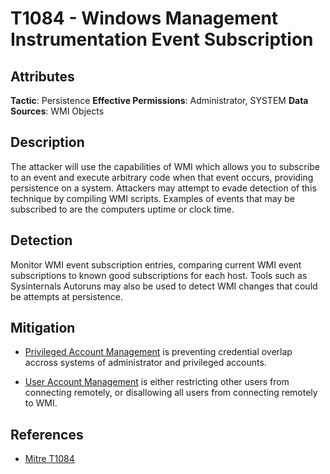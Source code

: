 # T1084 - Windows Management Instrumentation Event Subscription

## Attributes
**Tactic**: Persistence
**Effective Permissions**: Administrator, SYSTEM
**Data Sources**: WMI Objects

## Description
The attacker will use the capabilities of WMI which allows you to subscribe to an event  and execute arbitrary code when that event occurs, providing persistence on a system.
Attackers may attempt to evade detection of this technique by compiling WMI scripts. Examples of events that may be subscribed to are the computers uptime or clock time. 


## Detection
Monitor WMI event subscription entries, comparing current WMI event subscriptions to known good subscriptions for each host. Tools such as Sysinternals Autoruns may also be used to detect WMI changes that could be attempts at persistence.

## Mitigation
- [Privileged Account Management](https://attack.mitre.org/mitigations/M1026)  is preventing credential overlap accross systems of administrator and privileged accounts. 

- [User Account Management](https://attack.mitre.org/mitigations/M1018) is either restricting other users from connecting remotely, or disallowing all users from connecting remotely to WMI. 

## References
- [Mitre T1084](https://attack.mitre.org/techniques/T1084/)
